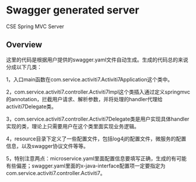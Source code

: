 # Swagger generated server

CSE Spring MVC Server


## Overview
这里的代码是根据用户提供的swagger.yaml文件自动生成。生成的代码总的来说分成以下几类：

1，入口main函数在com.service.activiti7.Activiti7Application这个类中。

2，com.service.activiti7.controller.Activiti7Impl这个类插入通过定义springmvc的annotation，拦截用户请求、解析参数，并将处理的handler代理给activiti7Delegate类。

3，com.service.activiti7.controller.Activiti7Delegate类是用户实现具体handler实现的类，理论上只需要用户在这个类里面实现业务逻辑。


4，resource目录下定义了一些配置文件，包括log4j的配置文件，微服务的配置信息，以及swagger协议文件等等。

5，特别注意两点：microservice.yaml里面配置信息要填写正确，生成的有可能有些偏差；swagger.yaml里面的x-java-interface配置项一定要指定为com.service.activiti7.controller.Activiti7。
